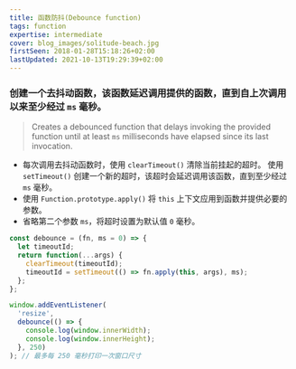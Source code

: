 ```yaml
---
title: 函数防抖(Debounce function)
tags: function
expertise: intermediate
cover: blog_images/solitude-beach.jpg
firstSeen: 2018-01-28T15:18:26+02:00
lastUpdated: 2021-10-13T19:29:39+02:00
---
```


### 创建一个去抖动函数，该函数延迟调用提供的函数，直到自上次调用以来至少经过 `ms` 毫秒。
> Creates a debounced function that delays invoking the provided function until at least `ms` milliseconds have elapsed since its last invocation.

- 每次调用去抖动函数时，使用 `clearTimeout()` 清除当前挂起的超时。 使用 `setTimeout()` 创建一个新的超时，该超时会延迟调用该函数，直到至少经过 `ms` 毫秒。
- 使用 `Function.prototype.apply()` 将 `this` 上下文应用到函数并提供必要的参数。
- 省略第二个参数 `ms`，将超时设置为默认值 `0` 毫秒。

```js
const debounce = (fn, ms = 0) => {
  let timeoutId;
  return function(...args) {
    clearTimeout(timeoutId);
    timeoutId = setTimeout(() => fn.apply(this, args), ms);
  };
};
```

```js
window.addEventListener(
  'resize',
  debounce(() => {
    console.log(window.innerWidth);
    console.log(window.innerHeight);
  }, 250)
); // 最多每 250 毫秒打印一次窗口尺寸
```
